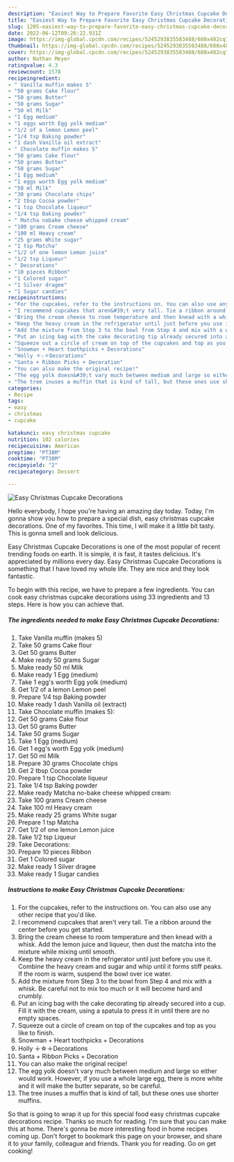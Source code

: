 ```yaml
---
description: "Easiest Way to Prepare Favorite Easy Christmas Cupcake Decorations"
title: "Easiest Way to Prepare Favorite Easy Christmas Cupcake Decorations"
slug: 1205-easiest-way-to-prepare-favorite-easy-christmas-cupcake-decorations
date: 2022-06-12T09:26:22.931Z
image: https://img-global.cpcdn.com/recipes/5245293835583488/680x482cq70/easy-christmas-cupcake-decorations-recipe-main-photo.jpg
thumbnail: https://img-global.cpcdn.com/recipes/5245293835583488/680x482cq70/easy-christmas-cupcake-decorations-recipe-main-photo.jpg
cover: https://img-global.cpcdn.com/recipes/5245293835583488/680x482cq70/easy-christmas-cupcake-decorations-recipe-main-photo.jpg
author: Nathan Meyer
ratingvalue: 4.3
reviewcount: 1578
recipeingredient:
- " Vanilla muffin makes 5"
- "50 grams Cake flour"
- "50 grams Butter"
- "50 grams Sugar"
- "50 ml Milk"
- "1 Egg medium"
- "1 eggs worth Egg yolk medium"
- "1/2 of a lemon Lemon peel"
- "1/4 tsp Baking powder"
- "1 dash Vanilla oil extract"
- " Chocolate muffin makes 5"
- "50 grams Cake flour"
- "50 grams Butter"
- "50 grams Sugar"
- "1 Egg medium"
- "1 eggs worth Egg yolk medium"
- "50 ml Milk"
- "30 grams Chocolate chips"
- "2 tbsp Cocoa powder"
- "1 tsp Chocolate liqueur"
- "1/4 tsp Baking powder"
- " Matcha nobake cheese whipped cream"
- "100 grams Cream cheese"
- "100 ml Heavy cream"
- "25 grams White sugar"
- "1 tsp Matcha"
- "1/2 of one lemon Lemon juice"
- "1/2 tsp Liqueur"
- " Decorations"
- "10 pieces Ribbon"
- "1 Colored sugar"
- "1 Silver dragee"
- "1 Sugar candies"
recipeinstructions:
- "For the cupcakes, refer to the instructions on. You can also use any other recipe that you&#39;d like."
- "I recommend cupcakes that aren&#39;t very tall. Tie a ribbon around the center before you get started."
- "Bring the cream cheese to room temperature and then knead with a whisk. Add the lemon juice and liqueur, then dust the matcha into the mixture while mixing until smooth."
- "Keep the heavy cream in the refrigerator until just before you use it. Combine the heavy cream and sugar and whip until it forms stiff peaks. If the room is warm, suspend the bowl over ice water."
- "Add the mixture from Step 3 to the bowl from Step 4 and mix with a whisk. Be careful not to mix too much or it will become hard and crumbly."
- "Put an icing bag with the cake decorating tip already secured into a cup. Fill it with the cream, using a spatula to press it in until there are no empty spaces."
- "Squeeze out a circle of cream on top of the cupcakes and top as you like to finish."
- "Snowman + Heart toothpicks + Decorations"
- "Holly ＋☆＋Decorations"
- "Santa + Ribbon Picks + Decoration"
- "You can also make the original recipe!"
- "The egg yolk doesn&#39;t vary much between medium and large so either would work. However, if you use a whole large egg, there is more white and it will make the butter separate, so be careful."
- "The tree inuses a muffin that is kind of tall, but these ones use shorter muffins."
categories:
- Recipe
tags:
- easy
- christmas
- cupcake

katakunci: easy christmas cupcake 
nutrition: 102 calories
recipecuisine: American
preptime: "PT38M"
cooktime: "PT38M"
recipeyield: "2"
recipecategory: Dessert

---
```



![Easy Christmas Cupcake Decorations](https://img-global.cpcdn.com/recipes/5245293835583488/680x482cq70/easy-christmas-cupcake-decorations-recipe-main-photo.jpg)

Hello everybody, I hope you're having an amazing day today. Today, I'm gonna show you how to prepare a special dish, easy christmas cupcake decorations. One of my favorites. This time, I will make it a little bit tasty. This is gonna smell and look delicious.

Easy Christmas Cupcake Decorations is one of the most popular of recent trending foods on earth. It is simple, it is fast, it tastes delicious. It's appreciated by millions every day. Easy Christmas Cupcake Decorations is something that I have loved my whole life. They are nice and they look fantastic.




To begin with this recipe, we have to prepare a few ingredients. You can cook easy christmas cupcake decorations using 33 ingredients and 13 steps. Here is how you can achieve that.

<!--inarticleads1-->

##### The ingredients needed to make Easy Christmas Cupcake Decorations:

1. Take  Vanilla muffin (makes 5)
1. Take 50 grams Cake flour
1. Get 50 grams Butter
1. Make ready 50 grams Sugar
1. Make ready 50 ml Milk
1. Make ready 1 Egg (medium)
1. Take 1 egg&#39;s worth Egg yolk (medium)
1. Get 1/2 of a lemon Lemon peel
1. Prepare 1/4 tsp Baking powder
1. Make ready 1 dash Vanilla oil (extract)
1. Take  Chocolate muffin (makes 5):
1. Get 50 grams Cake flour
1. Get 50 grams Butter
1. Take 50 grams Sugar
1. Take 1 Egg (medium)
1. Get 1 egg&#39;s worth Egg yolk (medium)
1. Get 50 ml Milk
1. Prepare 30 grams Chocolate chips
1. Get 2 tbsp Cocoa powder
1. Prepare 1 tsp Chocolate liqueur
1. Take 1/4 tsp Baking powder
1. Make ready  Matcha no-bake cheese whipped cream:
1. Take 100 grams Cream cheese
1. Take 100 ml Heavy cream
1. Make ready 25 grams White sugar
1. Prepare 1 tsp Matcha
1. Get 1/2 of one lemon Lemon juice
1. Take 1/2 tsp Liqueur
1. Take  Decorations:
1. Prepare 10 pieces Ribbon
1. Get 1 Colored sugar
1. Make ready 1 Silver dragee
1. Make ready 1 Sugar candies




<!--inarticleads2-->

##### Instructions to make Easy Christmas Cupcake Decorations:

1. For the cupcakes, refer to the instructions on. You can also use any other recipe that you&#39;d like.
1. I recommend cupcakes that aren&#39;t very tall. Tie a ribbon around the center before you get started.
1. Bring the cream cheese to room temperature and then knead with a whisk. Add the lemon juice and liqueur, then dust the matcha into the mixture while mixing until smooth.
1. Keep the heavy cream in the refrigerator until just before you use it. Combine the heavy cream and sugar and whip until it forms stiff peaks. If the room is warm, suspend the bowl over ice water.
1. Add the mixture from Step 3 to the bowl from Step 4 and mix with a whisk. Be careful not to mix too much or it will become hard and crumbly.
1. Put an icing bag with the cake decorating tip already secured into a cup. Fill it with the cream, using a spatula to press it in until there are no empty spaces.
1. Squeeze out a circle of cream on top of the cupcakes and top as you like to finish.
1. Snowman + Heart toothpicks + Decorations
1. Holly ＋☆＋Decorations
1. Santa + Ribbon Picks + Decoration
1. You can also make the original recipe!
1. The egg yolk doesn&#39;t vary much between medium and large so either would work. However, if you use a whole large egg, there is more white and it will make the butter separate, so be careful.
1. The tree inuses a muffin that is kind of tall, but these ones use shorter muffins.




So that is going to wrap it up for this special food easy christmas cupcake decorations recipe. Thanks so much for reading. I'm sure that you can make this at home. There's gonna be more interesting food in home recipes coming up. Don't forget to bookmark this page on your browser, and share it to your family, colleague and friends. Thank you for reading. Go on get cooking!
